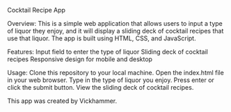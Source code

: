 Cocktail Recipe App

Overview:
This is a simple web application that allows users to input a type of liquor they enjoy, and it will display a sliding deck of cocktail recipes that use that liquor. The app is built using HTML, CSS, and JavaScript.

Features:
Input field to enter the type of liquor
Sliding deck of cocktail recipes
Responsive design for mobile and desktop

Usage:
Clone this repository to your local machine. Open the index.html file in your web browser. Type in the type of liquor you enjoy. Press enter or click the submit button. View the sliding deck of cocktail recipes.

This app was created by Vickhammer.
